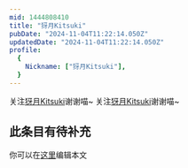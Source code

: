 ```yaml
---
mid: 1444808410
title: "犽月Kitsuki"
pubDate: "2024-11-04T11:22:14.050Z"
updatedDate: "2024-11-04T11:22:14.050Z"
profile:
  {
    Nickname: ["犽月Kitsuki"],
  }
---
```


关注[犽月Kitsuki](https://space.bilibili.com/1444808410)谢谢喵~ 关注[犽月Kitsuki](https://space.bilibili.com/1444808410)谢谢喵~

## 此条目有待补充
你可以在[这里](https://github.com/Yuhanawa/VTuber.ICU/edit/master/src/content/v/犽月Kitsuki/index.md)编辑本文
